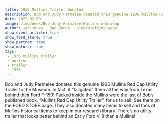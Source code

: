 ```yaml
---
title: 1936 Mullins Trailer Donated
description: Bob and Judy Parmelee donated this genuine 1936 Mullins Red Cap Utility Trailer to the Museum.
date: 2022-02-09
image: /img/news/Bob-Judy-Parmalee-Mullins-web.webp
author: jan-jones___Jan Jones___/img/staff/me.webp
show_event_article: true
show_ford_store: true
show_partner: true
show_motors: true
tags: 
 - 1936 mullins trailer 
 - mullins
 - trailer
 - 1936
---
```


Bob and Judy Parmelee donated this genuine 1936 Mullins Red Cap Utility Trailer to the Museum. In fact, it “tailgated” them all the way from Texas behind their Ford F-150! Packed inside the Mullins were the last of Bob’s published book, “Mullins Red Cap Utility Trailer”, for us to sell. See them on the FORD STORE page. They also donated many items to sell and tons of Mullins historical items to keep in our research library. There’s no utility trailer that looks better behind an Early Ford V-8 than a Mullins!

